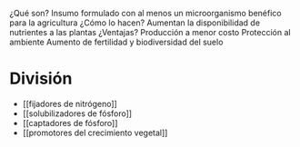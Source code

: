 ¿Qué son?
	Insumo formulado con al menos un microorganismo benéfico para la agricultura
¿Cómo lo hacen?
	Aumentan la disponibilidad de nutrientes a las plantas
¿Ventajas?
	Producción a menor costo
	Protección al ambiente
	Aumento de fertilidad y biodiversidad del suelo

# División
- [[fijadores de nitrógeno]]
- [[solubilizadores de fósforo]]
- [[captadores de fósforo]]
- [[promotores del crecimiento vegetal]]